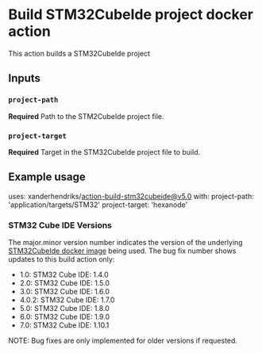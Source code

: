 # Build STM32CubeIde project docker action

This action builds a STM32CubeIde project

## Inputs

### `project-path`

**Required** Path to the STM2CubeIde project file.

### `project-target`

**Required** Target in the STM32CubeIde project file to build.

## Example usage

uses: xanderhendriks/action-build-stm32cubeide@v5.0
with:
  project-path: 'application/targets/STM32'
  project-target: 'hexanode'

### STM32 Cube IDE Versions

The major.minor version number indicates the version of the underlying [STM32CubeIde docker image](https://hub.docker.com/repository/docker/xanderhendriks/stm32cubeide) being used. The bug fix number shows updates to this build action only:
- 1.0: STM32 Cube IDE: 1.4.0
- 2.0: STM32 Cube IDE: 1.5.0
- 3.0: STM32 Cube IDE: 1.6.0
- 4.0.2: STM32 Cube IDE: 1.7.0
- 5.0: STM32 Cube IDE: 1.8.0
- 6.0: STM32 Cube IDE: 1.9.0
- 7.0: STM32 Cube IDE: 1.10.1

NOTE: Bug fixes are only implemented for older versions if requested.
